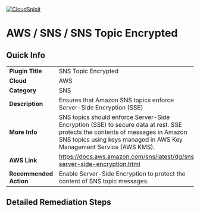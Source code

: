 [![CloudSploit](https://cloudsploit.com/img/logo-new-big-text-100.png "CloudSploit")](https://cloudsploit.com)

# AWS / SNS / SNS Topic Encrypted

## Quick Info

| | |
|-|-|
| **Plugin Title** | SNS Topic Encrypted |
| **Cloud** | AWS |
| **Category** | SNS |
| **Description** | Ensures that Amazon SNS topics enforce Server-Side Encryption (SSE) |
| **More Info** | SNS topics should enforce Server-Side Encryption (SSE) to secure data at rest. SSE protects the contents of messages in Amazon SNS topics using keys managed in AWS Key Management Service (AWS KMS). |
| **AWS Link** | https://docs.aws.amazon.com/sns/latest/dg/sns-server-side-encryption.html |
| **Recommended Action** | Enable Server-Side Encryption to protect the content of SNS topic messages. |

## Detailed Remediation Steps




